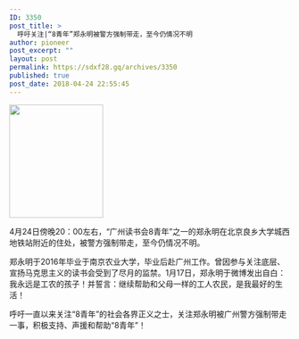 ```yaml
---
ID: 3350
post_title: >
  呼吁关注|“8青年”郑永明被警方强制带走，至今仍情况不明
author: pioneer
post_excerpt: ""
layout: post
permalink: https://sdxf28.gq/archives/3350
published: true
post_date: 2018-04-24 22:55:45
---
```

<img class="aligncenter size-full wp-image-17" src="https://sdxf29.gq/wp-content/uploads/2018/04/2018012222011348.png" alt='' width="168" height="203" />

4月24日傍晚20：00左右，“广州读书会8青年”之一的郑永明在北京良乡大学城西地铁站附近的住处，被警方强制带走，至今仍情况不明。

郑永明于2016年毕业于南京农业大学，毕业后赴广州工作。曾因参与关注底层、宣扬马克思主义的读书会受到了尽月的监禁。1月17日，郑永明于微博发出自白：我永远是工农的孩子！并誓言：继续帮助和父母一样的工人农民，是我最好的生活！

呼吁一直以来关注“8青年”的社会各界正义之士，关注郑永明被广州警方强制带走一事，积极支持、声援和帮助“8青年”！